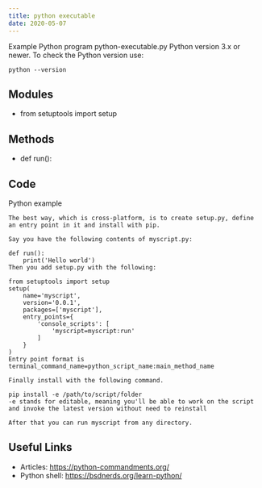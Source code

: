 ```yaml
---
title: python executable
date: 2020-05-07
---
```

Example Python program python-executable.py
Python version 3.x or newer.
To check the Python version use:

    python --version

## Modules

* from setuptools import setup

## Methods

* def run():

## Code

Python example

    The best way, which is cross-platform, is to create setup.py, define an entry point in it and install with pip.
    
    Say you have the following contents of myscript.py:
    
    def run():
        print('Hello world')
    Then you add setup.py with the following:
    
    from setuptools import setup
    setup(
        name='myscript',
        version='0.0.1',
      	packages=['myscript'],
        entry_points={
            'console_scripts': [
                'myscript=myscript:run'
            ]
        }
    )
    Entry point format is terminal_command_name=python_script_name:main_method_name
    
    Finally install with the following command.
    
    pip install -e /path/to/script/folder
    -e stands for editable, meaning you'll be able to work on the script and invoke the latest version without need to reinstall
    
    After that you can run myscript from any directory.

## Useful Links

- Articles: https://python-commandments.org/
- Python shell: https://bsdnerds.org/learn-python/
